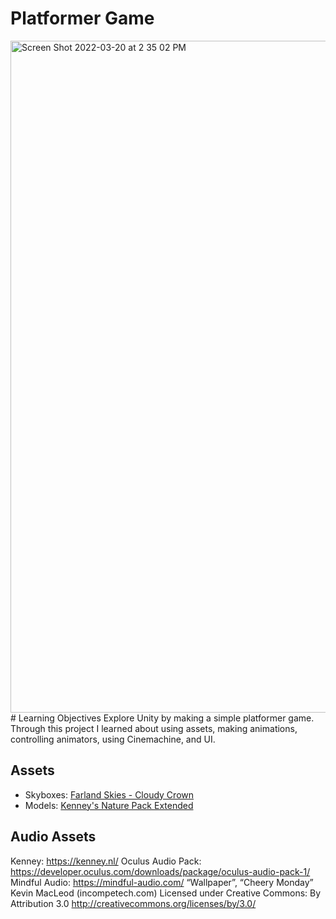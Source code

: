 # Platformer Game

<img width="1075" alt="Screen Shot 2022-03-20 at 2 35 02 PM" src="https://user-images.githubusercontent.com/67158073/159179712-242ec0ef-27bf-4a03-b813-93f138489057.png">
# Learning Objectives
Explore Unity by making a simple platformer game. Through this project I learned about using assets, making animations, controlling animators, using Cinemachine, and UI. 

## Assets
- Skyboxes: [Farland Skies - Cloudy Crown](https://assetstore.unity.com/packages/2d/textures-materials/sky/farland-skies-cloudy-crown-60004)
- Models: [Kenney's Nature Pack Extended](https://kenney.nl/assets/nature-pack-extended)

## Audio Assets

Kenney: https://kenney.nl/
Oculus Audio Pack: https://developer.oculus.com/downloads/package/oculus-audio-pack-1/
Mindful Audio: https://mindful-audio.com/
“Wallpaper”, “Cheery Monday” Kevin MacLeod (incompetech.com)
Licensed under Creative Commons: By Attribution 3.0
http://creativecommons.org/licenses/by/3.0/
